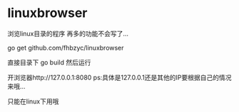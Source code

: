 linuxbrowser
============

浏览linux目录的程序 
再多的功能不会写了...

go get github.com/fhbzyc/linuxbrowser

直接目录下 go build 然后运行

开浏览器http://127.0.0.1:8080
ps:具体是127.0.0.1还是其他的IP要根据自己的情况来哦...

只能在linux下用哦
